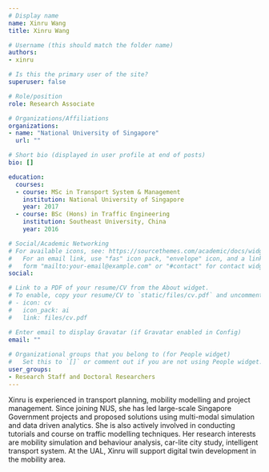 ```yaml
---
# Display name
name: Xinru Wang
title: Xinru Wang

# Username (this should match the folder name)
authors:
- xinru

# Is this the primary user of the site?
superuser: false

# Role/position
role: Research Associate

# Organizations/Affiliations
organizations:
- name: "National University of Singapore"
  url: ""

# Short bio (displayed in user profile at end of posts)
bio: []

education:
  courses:
  - course: MSc in Transport System & Management
    institution: National University of Singapore
    year: 2017
  - course: BSc (Hons) in Traffic Engineering
    institution: Southeast University, China
    year: 2016

# Social/Academic Networking
# For available icons, see: https://sourcethemes.com/academic/docs/widgets/#icons
#   For an email link, use "fas" icon pack, "envelope" icon, and a link in the
#   form "mailto:your-email@example.com" or "#contact" for contact widget.
social:

# Link to a PDF of your resume/CV from the About widget.
# To enable, copy your resume/CV to `static/files/cv.pdf` and uncomment the lines below.  
# - icon: cv
#   icon_pack: ai
#   link: files/cv.pdf

# Enter email to display Gravatar (if Gravatar enabled in Config)
email: ""
  
# Organizational groups that you belong to (for People widget)
#   Set this to `[]` or comment out if you are not using People widget.  
user_groups:
- Research Staff and Doctoral Researchers
---
```


Xinru is experienced in transport planning, mobility modelling and project management. Since joining NUS, she has led large-scale Singapore Government projects and proposed solutions using multi-modal simulation and data driven analytics. She is also actively involved in conducting tutorials and course on traffic modelling techniques. Her research interests are mobility simulation and behaviour analysis, car-lite city study, intelligent transport system. At the UAL, Xinru will support digital twin development in the mobility area.
